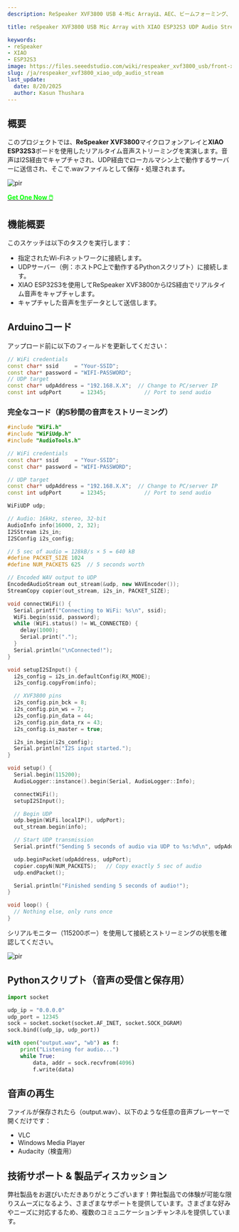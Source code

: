 ```yaml
---
description: ReSpeaker XVF3800 USB 4-Mic Arrayは、AEC、ビームフォーミング、ノイズ抑制、360°音声キャプチャを備えたプロフェッショナルな円形マイクロフォンアレイです。XIAO ESP32S3と組み合わせることで、スマートデバイス、ロボティクス、IoTアプリケーション向けの高度な音声制御を実現します。シームレスな統合とデュアルモードの柔軟性をご確認ください。

title: reSpeaker XVF3800 USB Mic Array with XIAO ESP32S3 UDP Audio Streaming 

keywords:
- reSpeaker
- XIAO
- ESP32S3
image: https://files.seeedstudio.com/wiki/respeaker_xvf3800_usb/front-xiao.webp
slug: /ja/respeaker_xvf3800_xiao_udp_audio_stream
last_update:
  date: 8/20/2025
  author: Kasun Thushara
---
```


## 概要

このプロジェクトでは、**ReSpeaker XVF3800**マイクロフォンアレイと**XIAO ESP32S3**ボードを使用したリアルタイム音声ストリーミングを実演します。音声はI2S経由でキャプチャされ、UDP経由でローカルマシン上で動作するサーバーに送信され、そこで.wavファイルとして保存・処理されます。

<p style={{textAlign: 'center'}}><img src="https://files.seeedstudio.com/wiki/respeaker_xvf3800_usb/front-xiao.jpg" alt="pir" width={600} height="auto" /></p>

<div class="get_one_now_container" style={{textAlign: 'center'}}>
    <a class="get_one_now_item" href="https://www.seeedstudio.com/ReSpeaker-XVF3800-4-Mic-Array-With-XIAO-ESP32S3-p-6489.html" target="_blank">
            <strong><span><font color={'FFFFFF'} size={"4"}> Get One Now 🖱️</font></span></strong>
    </a>
</div>

## 機能概要

このスケッチは以下のタスクを実行します：

- 指定されたWi-Fiネットワークに接続します。
- UDPサーバー（例：ホストPC上で動作するPythonスクリプト）に接続します。
- XIAO ESP32S3を使用してReSpeaker XVF3800からI2S経由でリアルタイム音声をキャプチャします。
- キャプチャした音声を生データとして送信します。

## Arduinoコード

アップロード前に以下のフィールドを更新してください：

```cpp
// WiFi credentials
const char* ssid     = "Your-SSID";
const char* password = "WIFI-PASSWORD";
// UDP target
const char* udpAddress = "192.168.X.X";  // Change to PC/server IP
const int udpPort      = 12345;            // Port to send audio

```

### 完全なコード（約5秒間の音声をストリーミング）

```cpp
#include "WiFi.h"
#include "WiFiUdp.h"
#include "AudioTools.h"

// WiFi credentials
const char* ssid     = "Your-SSID";
const char* password = "WIFI-PASSWORD";

// UDP target
const char* udpAddress = "192.168.X.X";  // Change to PC/server IP
const int udpPort      = 12345;            // Port to send audio

WiFiUDP udp;

// Audio: 16kHz, stereo, 32-bit
AudioInfo info(16000, 2, 32);
I2SStream i2s_in;
I2SConfig i2s_config;

// 5 sec of audio = 128kB/s × 5 = 640 kB
#define PACKET_SIZE 1024
#define NUM_PACKETS 625  // 5 seconds worth

// Encoded WAV output to UDP
EncodedAudioStream out_stream(&udp, new WAVEncoder());
StreamCopy copier(out_stream, i2s_in, PACKET_SIZE);

void connectWiFi() {
  Serial.printf("Connecting to WiFi: %s\n", ssid);
  WiFi.begin(ssid, password);
  while (WiFi.status() != WL_CONNECTED) {
    delay(1000);
    Serial.print(".");
  }
  Serial.println("\nConnected!");
}

void setupI2SInput() {
  i2s_config = i2s_in.defaultConfig(RX_MODE);
  i2s_config.copyFrom(info);

  // XVF3800 pins
  i2s_config.pin_bck = 8;     
  i2s_config.pin_ws = 7;      
  i2s_config.pin_data = 44;   
  i2s_config.pin_data_rx = 43;  
  i2s_config.is_master = true;  

  i2s_in.begin(i2s_config);
  Serial.println("I2S input started.");
}

void setup() {
  Serial.begin(115200);
  AudioLogger::instance().begin(Serial, AudioLogger::Info);

  connectWiFi();
  setupI2SInput();

  // Begin UDP
  udp.begin(WiFi.localIP(), udpPort);
  out_stream.begin(info);

  // Start UDP transmission
  Serial.printf("Sending 5 seconds of audio via UDP to %s:%d\n", udpAddress, udpPort);

  udp.beginPacket(udpAddress, udpPort);
  copier.copyN(NUM_PACKETS);   // Copy exactly 5 sec of audio
  udp.endPacket();

  Serial.println("Finished sending 5 seconds of audio!");
}

void loop() {
  // Nothing else, only runs once
}

```

シリアルモニター（115200ボー）を使用して接続とストリーミングの状態を確認してください。

<p style={{textAlign: 'center'}}><img src="https://files.seeedstudio.com/wiki/respeaker_xvf3800_usb/udp.png" alt="pir" width={600} height="auto" /></p>

## Pythonスクリプト（音声の受信と保存用）

```python
import socket

udp_ip = "0.0.0.0"
udp_port = 12345
sock = socket.socket(socket.AF_INET, socket.SOCK_DGRAM)
sock.bind((udp_ip, udp_port))

with open("output.wav", "wb") as f:
    print("Listening for audio...")
    while True:
        data, addr = sock.recvfrom(4096)
        f.write(data)

```

## 音声の再生

ファイルが保存されたら（output.wav）、以下のような任意の音声プレーヤーで開くだけです：

- VLC
- Windows Media Player
- Audacity（検査用）

## 技術サポート & 製品ディスカッション

弊社製品をお選びいただきありがとうございます！弊社製品での体験が可能な限りスムーズになるよう、さまざまなサポートを提供しています。さまざまな好みやニーズに対応するため、複数のコミュニケーションチャンネルを提供しています。

<div class="button_tech_support_container">
<a href="https://forum.seeedstudio.com/" class="button_forum"></a>
<a href="https://www.seeedstudio.com/contacts" class="button_email"></a>
</div>

<div class="button_tech_support_container">
<a href="https://discord.gg/eWkprNDMU7" class="button_discord"></a>
<a href="https://github.com/Seeed-Studio/wiki-documents/discussions/69" class="button_discussion"></a>
</div>